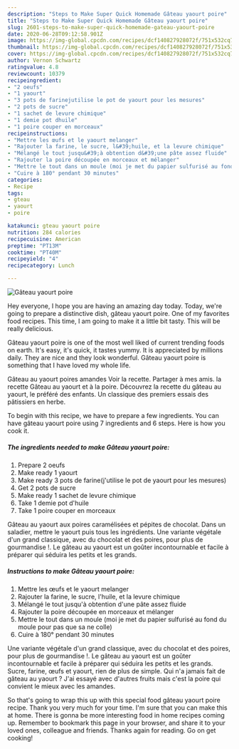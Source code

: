 ```yaml
---
description: "Steps to Make Super Quick Homemade Gâteau yaourt poire"
title: "Steps to Make Super Quick Homemade Gâteau yaourt poire"
slug: 2601-steps-to-make-super-quick-homemade-gateau-yaourt-poire
date: 2020-06-28T09:12:58.901Z
image: https://img-global.cpcdn.com/recipes/dcf140827928072f/751x532cq70/gateau-yaourt-poire-photo-principale-de-la-recette.jpg
thumbnail: https://img-global.cpcdn.com/recipes/dcf140827928072f/751x532cq70/gateau-yaourt-poire-photo-principale-de-la-recette.jpg
cover: https://img-global.cpcdn.com/recipes/dcf140827928072f/751x532cq70/gateau-yaourt-poire-photo-principale-de-la-recette.jpg
author: Vernon Schwartz
ratingvalue: 4.8
reviewcount: 10379
recipeingredient:
- "2 oeufs"
- "1 yaourt"
- "3 pots de farinejutilise le pot de yaourt pour les mesures"
- "2 pots de sucre"
- "1 sachet de levure chimique"
- "1 demie pot dhuile"
- "1 poire couper en morceaux"
recipeinstructions:
- "Mettre les œufs et le yaourt melanger"
- "Rajouter la farine, le sucre, l&#39;huile, et la levure chimique"
- "Mélangé le tout jusqu&#39;à obtention d&#39;une pâte assez fluide"
- "Rajouter la poire découpée en morceaux et mélanger"
- "Mettre le tout dans un moule (moi je met du papier sulfurisé au fond du moule pour pas que sa ne colle)"
- "Cuire à 180° pendant 30 minutes"
categories:
- Recipe
tags:
- gteau
- yaourt
- poire

katakunci: gteau yaourt poire 
nutrition: 284 calories
recipecuisine: American
preptime: "PT13M"
cooktime: "PT40M"
recipeyield: "4"
recipecategory: Lunch

---
```



![Gâteau yaourt poire](https://img-global.cpcdn.com/recipes/dcf140827928072f/751x532cq70/gateau-yaourt-poire-photo-principale-de-la-recette.jpg)

Hey everyone, I hope you are having an amazing day today. Today, we're going to prepare a distinctive dish, gâteau yaourt poire. One of my favorites food recipes. This time, I am going to make it a little bit tasty. This will be really delicious.

Gâteau yaourt poire is one of the most well liked of current trending foods on earth. It's easy, it's quick, it tastes yummy. It is appreciated by millions daily. They are nice and they look wonderful. Gâteau yaourt poire is something that I have loved my whole life.

Gâteau au yaourt poires amandes Voir la recette. Partager à mes amis. la recette Gâteau au yaourt et à la poire. Découvrez la recette du gâteau au yaourt, le préféré des enfants. Un classique des premiers essais des pâtissiers en herbe.


To begin with this recipe, we have to prepare a few ingredients. You can have gâteau yaourt poire using 7 ingredients and 6 steps. Here is how you cook it.

<!--inarticleads1-->

##### The ingredients needed to make Gâteau yaourt poire:

1. Prepare 2 oeufs
1. Make ready 1 yaourt
1. Make ready 3 pots de farine(j&#39;utilise le pot de yaourt pour les mesures)
1. Get 2 pots de sucre
1. Make ready 1 sachet de levure chimique
1. Take 1 demie pot d&#39;huile
1. Take 1 poire couper en morceaux


Gâteau au yaourt aux poires caramélisées et pépites de chocolat. Dans un saladier, mettre le yaourt puis tous les ingrédients. Une variante végétale d&#39;un grand classique, avec du chocolat et des poires, pour plus de gourmandise !. Le gâteau au yaourt est un goûter incontournable et facile à préparer qui séduira les petits et les grands. 

<!--inarticleads2-->

##### Instructions to make Gâteau yaourt poire:

1. Mettre les œufs et le yaourt melanger
1. Rajouter la farine, le sucre, l&#39;huile, et la levure chimique
1. Mélangé le tout jusqu&#39;à obtention d&#39;une pâte assez fluide
1. Rajouter la poire découpée en morceaux et mélanger
1. Mettre le tout dans un moule (moi je met du papier sulfurisé au fond du moule pour pas que sa ne colle)
1. Cuire à 180° pendant 30 minutes


Une variante végétale d&#39;un grand classique, avec du chocolat et des poires, pour plus de gourmandise !. Le gâteau au yaourt est un goûter incontournable et facile à préparer qui séduira les petits et les grands. Sucre, farine, œufs et yaourt, rien de plus de simple. Qui n&#39;a jamais fait de gâteau au yaourt ? J&#39;ai essayé avec d&#39;autres fruits mais c&#39;est la poire qui convient le mieux avec les amandes. 

So that's going to wrap this up with this special food gâteau yaourt poire recipe. Thank you very much for your time. I'm sure that you can make this at home. There is gonna be more interesting food in home recipes coming up. Remember to bookmark this page in your browser, and share it to your loved ones, colleague and friends. Thanks again for reading. Go on get cooking!
